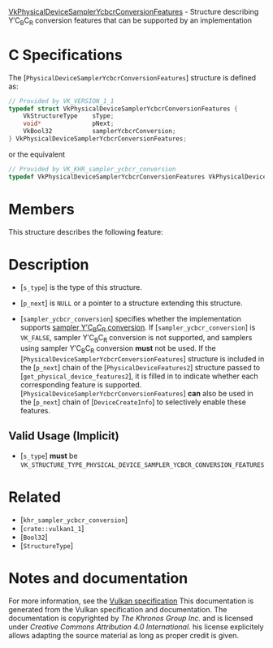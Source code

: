 [VkPhysicalDeviceSamplerYcbcrConversionFeatures](https://www.khronos.org/registry/vulkan/specs/1.3-extensions/man/html/VkPhysicalDeviceSamplerYcbcrConversionFeatures.html) - Structure describing Y′C<sub>B</sub>C<sub>R</sub> conversion features that can be supported by an implementation

# C Specifications
The [`PhysicalDeviceSamplerYcbcrConversionFeatures`] structure is
defined as:
```c
// Provided by VK_VERSION_1_1
typedef struct VkPhysicalDeviceSamplerYcbcrConversionFeatures {
    VkStructureType    sType;
    void*              pNext;
    VkBool32           samplerYcbcrConversion;
} VkPhysicalDeviceSamplerYcbcrConversionFeatures;
```
or the equivalent
```c
// Provided by VK_KHR_sampler_ycbcr_conversion
typedef VkPhysicalDeviceSamplerYcbcrConversionFeatures VkPhysicalDeviceSamplerYcbcrConversionFeaturesKHR;
```

# Members
This structure describes the following feature:

# Description
- [`s_type`] is the type of this structure.
- [`p_next`] is `NULL` or a pointer to a structure extending this structure.

- [`sampler_ycbcr_conversion`] specifies whether the implementation supports [sampler Y′C<sub>B</sub>C<sub>R</sub> conversion](https://www.khronos.org/registry/vulkan/specs/1.3-extensions/html/vkspec.html#samplers-YCbCr-conversion). If [`sampler_ycbcr_conversion`] is `VK_FALSE`, sampler Y′C<sub>B</sub>C<sub>R</sub> conversion is not supported, and samplers using sampler Y′C<sub>B</sub>C<sub>R</sub> conversion  **must**  not be used.
If the [`PhysicalDeviceSamplerYcbcrConversionFeatures`] structure is included in the [`p_next`] chain of the
[`PhysicalDeviceFeatures2`] structure passed to
[`get_physical_device_features2`], it is filled in to indicate whether each
corresponding feature is supported.
[`PhysicalDeviceSamplerYcbcrConversionFeatures`] **can**  also be used in the [`p_next`] chain of
[`DeviceCreateInfo`] to selectively enable these features.
## Valid Usage (Implicit)
-  [`s_type`] **must**  be `VK_STRUCTURE_TYPE_PHYSICAL_DEVICE_SAMPLER_YCBCR_CONVERSION_FEATURES`

# Related
- [`khr_sampler_ycbcr_conversion`]
- [`crate::vulkan1_1`]
- [`Bool32`]
- [`StructureType`]

# Notes and documentation
For more information, see the [Vulkan specification](https://www.khronos.org/registry/vulkan/specs/1.3-extensions/html/vkspec.html)
This documentation is generated from the Vulkan specification and documentation.
The documentation is copyrighted by *The Khronos Group Inc.* and is licensed under *Creative Commons Attribution 4.0 International*.
his license explicitely allows adapting the source material as long as proper credit is given.
        